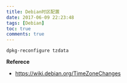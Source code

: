 ```yaml
---
title: Debian时区配置
date: 2017-06-09 22:23:48
tags: [Debian]
toc: true
comments: true
---
```


`dpkg-reconfigure tzdata`

**Referece**

- <https://wiki.debian.org/TimeZoneChanges>

